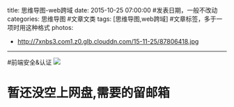 title: 思维导图-web跨域
date: 2015-10-25 07:00:00 #发表日期，一般不改动
categories: 思维导图 #文章文类
tags: [思维导图,web跨域] #文章标签，多于一项时用这种格式
photos:
- http://7xnbs3.com1.z0.glb.clouddn.com/15-11-25/87806418.jpg

---
#前端安全&认证
![](http://7xnbs3.com1.z0.glb.clouddn.com/15-11-25/87806418.jpg)

# 暂还没空上网盘,需要的留邮箱
<!-- more -->